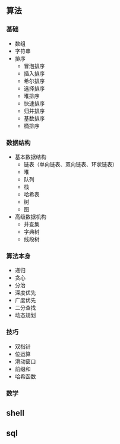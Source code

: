 ## 算法
### 基础
* 数组
* 字符串
* 排序
    * 冒泡排序
    * 插入排序
    * 希尔排序
    * 选择排序
    * 堆排序
    * 快速排序
    * 归并排序
    * 基数排序
    * 桶排序
### 数据结构
* 基本数据结构
    * 链表（单向链表、双向链表、环状链表）
    * 堆
    * 队列
    * 栈
    * 哈希表
    * 树
    * 图
* 高级数据机构
    * 并查集
    * 字典树
    * 线段树
### 算法本身
* 递归
* 贪心
* 分治
* 深度优先
* 广度优先
* 二分查找
* 动态规划
### 技巧
* 双指针
* 位运算
* 滑动窗口
* 前缀和
* 哈希函数
### 数学
## shell
## sql
